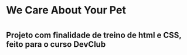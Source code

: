 <h1> We Care About Your Pet <h1/>

<h2> Projeto com finalidade de treino de html e CSS, feito para o curso DevClub <h2>
